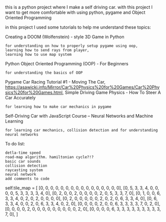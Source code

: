 this is a python project where I make a self driving car.
with this project I want to get more comfortable with using python, pygame and Object Oriented Programming


in this project I used some tutorials to help me understand these topics:

Creating a DOOM (Wolfenstein) - style 3D Game in Python

    for understanding on how to properly setup pygame using oop,
    learning how to send rays from player,
    learning how to use map system

Python Object Oriented Programming (OOP) - For Beginners

    for understanding the basics of OOP

Pygame Car Racing Tutorial #1 - Moving The Car,
https://asawicki.info/Mirror/Car%20Physics%20for%20Games/Car%20Physics%20for%20Games.html,
Simple Driving Game Physics - How To Steer A Car Accurately

    for learning how to make car mechanics in pygame

Self-Driving Car with JavaScript Course – Neural Networks and Machine Learning

    for learning car mechanics, collision detection and for understanding neural networks



To do list:

    detla-time speed
    road-map algorithm. hamiltonian cycle?!?
    basic car sounds
    collision detection
    raycasting system
    neural network
    add comments to code


self.tile_map = [
        [0, 0, 0, 0, 0, 0, 0, 0, 0, 0, 0, 0, 0, 0, 0, 0],
        [0, 5, 3, 3, 4, 0, 0, 0, 0, 5, 3, 3, 3, 3, 4, 0],
        [0, 2, 0, 0, 2, 0, 0, 0, 0, 2, 0, 5, 3, 3, 7, 0],
        [0, 1, 0, 0, 6, 3, 3, 4, 0, 2, 0, 2, 0, 0, 0, 0],
        [0, 2, 0, 0, 0, 0, 0, 2, 0, 2, 0, 6, 3, 3, 4, 0],
        [0, 6, 3, 3, 4, 0, 0, 2, 0, 6, 3, 3, 4, 0, 2, 0],
        [0, 0, 0, 0, 2, 0, 0, 6, 3, 3, 3, 3, 7, 0, 2, 0],
        [0, 0, 0, 0, 2, 0, 0, 0, 0, 0, 0, 0, 0, 0, 2, 0],
        [0, 0, 0, 0, 6, 3, 3, 3, 3, 3, 3, 3, 3, 3, 7, 0],
        ]